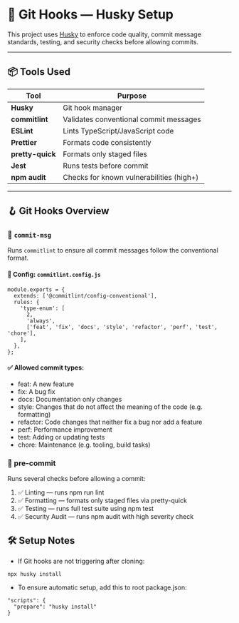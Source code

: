 # 🧷 Git Hooks — Husky Setup

This project uses [Husky](https://typicode.github.io/husky) to enforce code quality, commit message standards, testing, and security checks before allowing commits.

---

## 📦 Tools Used

| Tool             | Purpose                                  |
| ---------------- | ---------------------------------------- |
| **Husky**        | Git hook manager                         |
| **commitlint**   | Validates conventional commit messages   |
| **ESLint**       | Lints TypeScript/JavaScript code         |
| **Prettier**     | Formats code consistently                |
| **pretty-quick** | Formats only staged files                |
| **Jest**         | Runs tests before commit                 |
| **npm audit**    | Checks for known vulnerabilities (high+) |

---

## 🪝 Git Hooks Overview

### 🔸 `commit-msg`

Runs `commitlint` to ensure all commit messages follow the conventional format.

#### 📄 Config: `commitlint.config.js`

```
module.exports = {
  extends: ['@commitlint/config-conventional'],
  rules: {
    'type-enum': [
      2,
      'always',
      ['feat', 'fix', 'docs', 'style', 'refactor', 'perf', 'test', 'chore'],
    ],
  },
};
```

#### ✅ Allowed commit types:

- feat: A new feature
- fix: A bug fix
- docs: Documentation only changes
- style: Changes that do not affect the meaning of the code (e.g. formatting)
- refactor: Code changes that neither fix a bug nor add a feature
- perf: Performance improvement
- test: Adding or updating tests
- chore: Maintenance (e.g. tooling, build tasks)

### 🔸 pre-commit

Runs several checks before allowing a commit:

1. ✅ Linting — runs npm run lint
2. ✅ Formatting — formats only staged files via pretty-quick
3. ✅ Testing — runs full test suite using npm test
4. ✅ Security Audit — runs npm audit with high severity check

## 🛠 Setup Notes

- If Git hooks are not triggering after cloning:

```
npx husky install
```

- To ensure automatic setup, add this to root package.json:

```
"scripts": {
  "prepare": "husky install"
}
```
